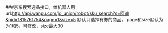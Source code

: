 ###京东搜索选品接口，给机器人用
url:http://api.wanpu.com/jd_union/robot/sku_search?s=阿迪&pid=1815761754&page=1&size=5
默认只选择有券的商品，
page和size默认为为1和5，可修改，size最大30
